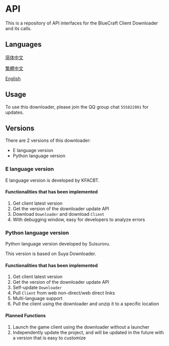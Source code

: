 # API

This is a repository of API interfaces for the BlueCraft Client Downloader and its calls.

## Languages

[简体中文](https://github.com/Bluecraft-Server/API/blob/main/multi-languages/zh_hans.md)

[繁體中文](https://github.com/Bluecraft-Server/API/blob/main/multi-languages/zh_hant.md)

[English](https://github.com/Bluecraft-Server/API/blob/main/multi-languages/en_us.md)

## Usage

To use this downloader, please join the QQ group chat `555822991` for updates.

## Versions

There are 2 versions of this downloader:
 - E language version
 - Python language version

### E language version

E language version is developed by KFACBT.

#### Functionalities that has been implemented

1. Get client latest version
2. Get the version of the downloader update API
3. Download `Downloader` and download `Client`
4. With debugging window, easy for developers to analyze errors

### Python language version

Python language version developed by Suisuroru.

This version is based on Suya Downloader.

#### Functionalities that has been implemented

1. Get client latest version
2. Get the version of the downloader update API
3. Self-update `Downloader`
4. Pull `Client` from web non-direct/web direct links
5. Multi-language support
6. Pull the client using the downloader and unzip it to a specific location

#### Planned Functions

1. Launch the game client using the downloader without a launcher
2. Independently update the project, and will be updated in the future with a version that is easy to customize